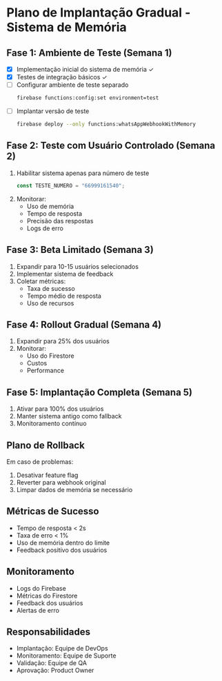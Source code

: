 # Plano de Implantação Gradual - Sistema de Memória

## Fase 1: Ambiente de Teste (Semana 1)
- [x] Implementação inicial do sistema de memória ✓
- [x] Testes de integração básicos ✓
- [ ] Configurar ambiente de teste separado
  ```bash
  firebase functions:config:set environment=test
  ```
- [ ] Implantar versão de teste
  ```bash
  firebase deploy --only functions:whatsAppWebhookWithMemory
  ```

## Fase 2: Teste com Usuário Controlado (Semana 2)
1. Habilitar sistema apenas para número de teste
   ```javascript
   const TESTE_NUMERO = "66999161540";
   ```
2. Monitorar:
   - Uso de memória
   - Tempo de resposta
   - Precisão das respostas
   - Logs de erro

## Fase 3: Beta Limitado (Semana 3)
1. Expandir para 10-15 usuários selecionados
2. Implementar sistema de feedback
3. Coletar métricas:
   - Taxa de sucesso
   - Tempo médio de resposta
   - Uso de recursos

## Fase 4: Rollout Gradual (Semana 4)
1. Expandir para 25% dos usuários
2. Monitorar:
   - Uso do Firestore
   - Custos
   - Performance

## Fase 5: Implantação Completa (Semana 5)
1. Ativar para 100% dos usuários
2. Manter sistema antigo como fallback
3. Monitoramento contínuo

## Plano de Rollback
Em caso de problemas:
1. Desativar feature flag
2. Reverter para webhook original
3. Limpar dados de memória se necessário

## Métricas de Sucesso
- Tempo de resposta < 2s
- Taxa de erro < 1%
- Uso de memória dentro do limite
- Feedback positivo dos usuários

## Monitoramento
- Logs do Firebase
- Métricas do Firestore
- Feedback dos usuários
- Alertas de erro

## Responsabilidades
- Implantação: Equipe de DevOps
- Monitoramento: Equipe de Suporte
- Validação: Equipe de QA
- Aprovação: Product Owner

